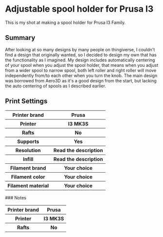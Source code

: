 # Adjustable spool holder for Prusa I3
This is my shot at making a spool holder for Prusa I3 Family.
## Summary
After looking at so many designs by many people on thingiverse, I couldn't find a design that originally wanted, so I decided to design my own that has the functionality as I imagined. My design includes automatically centering of your spool when you adjust the spool holder, that means when you adjust from a wider spool to narrow spool, both left roller and right roller will move independently from/to each other when you turn the knob. The main design was borrowed from Aero3D as it's a good design from the start, but lacking the auto centering of spools as I described earlier.
## Print Settings
<table>
  <tr>
    <th>Printer brand</th>
    <th>Prusa</th>
  </tr>
  <tr>
    <th>Printer</th>
    <th>I3 MK3S</th>
  </tr>
  <tr>
    <th>Rafts</th>
    <th>No</th>
  </tr>
  <tr>
    <th>Supports</th>
    <th>Yes</th>
  </tr>
  <tr>
    <th>Resolution</th>
    <th>Read the description</th>
  </tr>
  <tr>
    <th>Infill</th>
    <th>Read the description</th>
  </tr>
  <tr>
   <th>Filament brand</th>
   <th>Your choice</th>
  </tr>
   <tr>
    <th>Filament color</th>
    <th>Your choice</th>
  </tr>
  <tr>
    <th>Filament material</th>
    <th>Your choice</th>
  </tr>
</table>
### Notes

<table>
  <tr>
    <th>Printer brand</th>
    <th>Prusa</th>
  </tr>
  <tr>
    <th>Printer</th>
    <th>I3 MK3S</th>
  </tr>
  <tr>
    <th>Rafts</th>
    <th>No</th>
  </tr>
</table>

